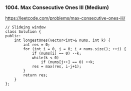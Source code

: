 ### 1004. Max Consecutive Ones III (Medium)

https://leetcode.com/problems/max-consecutive-ones-iii/

```
// Slideing window
class Solution {
public:
    int longestOnes(vector<int>& nums, int k) {
        int res = 0;
        for (int i = 0, j = 0; i < nums.size(); ++i) {
            if (nums[i] == 0) --k;
            while(k < 0) 
                if (nums[j++] == 0) ++k;
            res = max(res, i-j+1);
        }
        return res;
    }
};
```
